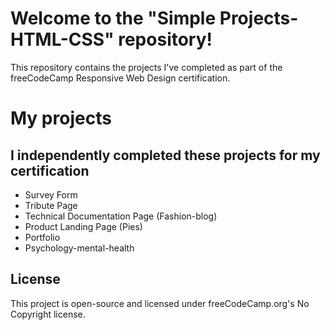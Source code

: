 # Welcome to the "Simple Projects-HTML-CSS" repository! 
This repository contains the projects I've completed as part of the freeCodeCamp Responsive Web Design certification.


# My projects

## I independently completed these projects for my certification

* Survey Form
* Tribute Page
* Technical Documentation Page (Fashion-blog)
* Product Landing Page (Pies)
* Portfolio
* Psychology-mental-health

## License
This project is open-source and licensed under freeCodeCamp.org's No Copyright license.

